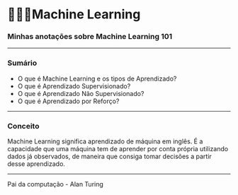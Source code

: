 # 👩‍🔬🎲Machine Learning

### Minhas anotações sobre Machine Learning 101
---

### Sumário

* O que é Machine Learning e os tipos de Aprendizado?
* O que é Aprendizado Supervisionado?
* O que é Aprendizado Não Supervisionado?
* O que é Aprendizado por Reforço?

---

### Conceito

Machine Learning significa aprendizado de máquina em inglês.
É a capacidade que uma máquina tem de aprender por conta própria utilizando dados já observados, de maneira que consiga tomar decisões a partir desse aprendizado.

---





Pai da computação - Alan Turing
